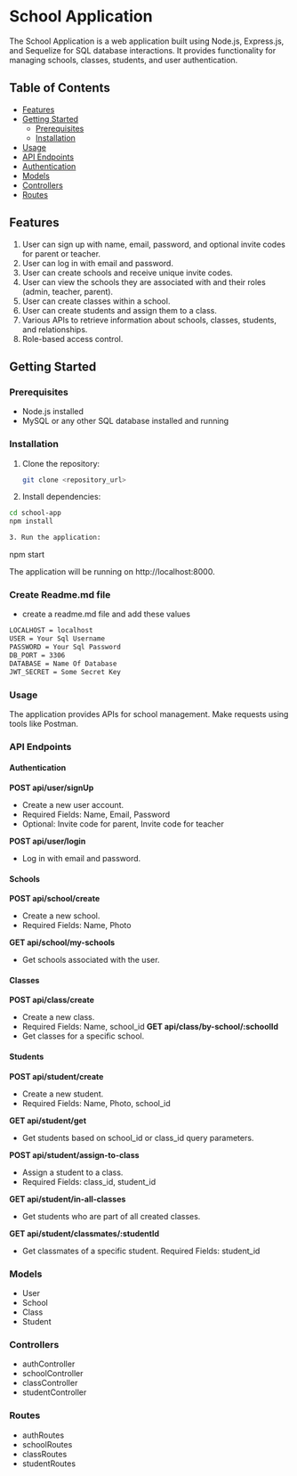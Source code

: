 # School Application

The School Application is a web application built using Node.js, Express.js, and Sequelize for SQL database interactions. It provides functionality for managing schools, classes, students, and user authentication.

## Table of Contents

- [Features](#features)
- [Getting Started](#getting-started)
  - [Prerequisites](#prerequisites)
  - [Installation](#installation)
- [Usage](#usage)
- [API Endpoints](#api-endpoints)
- [Authentication](#authentication)
- [Models](#models)
- [Controllers](#controllers)
- [Routes](#routes)


## Features

1. User can sign up with name, email, password, and optional invite codes for parent or teacher.
2. User can log in with email and password.
3. User can create schools and receive unique invite codes.
4. User can view the schools they are associated with and their roles (admin, teacher, parent).
5. User can create classes within a school.
6. User can create students and assign them to a class.
7. Various APIs to retrieve information about schools, classes, students, and relationships.
8. Role-based access control.

## Getting Started

### Prerequisites

- Node.js installed
- MySQL or any other SQL database installed and running

### Installation

1. Clone the repository:

   ```bash
   git clone <repository_url>

2. Install dependencies:

  ```bash
cd school-app
npm install

3. Run the application:

  ```
  npm start

  The application will be running on http://localhost:8000. 

### Create Readme.md file
* create a readme.md file and add these values

```bash
LOCALHOST = localhost
USER = Your Sql Username
PASSWORD = Your Sql Password
DB_PORT = 3306
DATABASE = Name Of Database
JWT_SECRET = Some Secret Key
```

### Usage
The application provides APIs for school management. Make requests using tools like Postman.


### API Endpoints

 #### Authentication

**POST api/user/signUp**
* Create a new user account.
* Required Fields: Name, Email, Password
* Optional: Invite code for parent, Invite code for teacher

**POST api/user/login**
* Log in with email and password.

#### Schools

**POST api/school/create**
* Create a new school.
* Required Fields: Name, Photo

**GET api/school/my-schools**
* Get schools associated with the user.

#### Classes

**POST api/class/create**
* Create a new class.
* Required Fields: Name, school_id
**GET api/class/by-school/:schoolId**
* Get classes for a specific school.

#### Students

**POST api/student/create**
* Create a new student.
* Required Fields: Name, Photo, school_id

**GET api/student/get**
* Get students based on school_id or class_id query parameters.

**POST api/student/assign-to-class**
* Assign a student to a class.
* Required Fields: class_id, student_id

**GET api/student/in-all-classes**
* Get students who are part of all created classes.

**GET api/student/classmates/:studentId**
* Get classmates of a specific student.
Required Fields: student_id

### Models
* User
* School
* Class
* Student

### Controllers
* authController
* schoolController
* classController
* studentController

### Routes
* authRoutes
* schoolRoutes
* classRoutes
* studentRoutes

